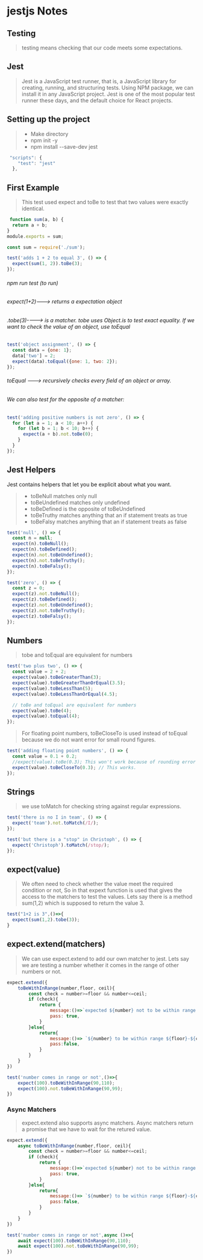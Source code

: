 # jestjs Notes

## Testing 

> testing means checking that our code meets some expectations.

## Jest

>Jest is a JavaScript test runner, that is, a JavaScript library for creating, running, and structuring tests.
>Using NPM package, we can install it in any JavaScript project. Jest is one of the most popular test runner these days, and the default choice for React projects.

## Setting up the project

> * Make directory
> * npm init -y
> * npm install --save-dev jest
``` jsx harmony
 "scripts": {
    "test": "jest"
  },
```

## First Example

>This test used expect and toBe to test that two values were exactly identical.

``` jsx harmony
 function sum(a, b) {
  return a + b;
}
module.exports = sum;
```
``` jsx harmony
const sum = require('./sum');

test('adds 1 + 2 to equal 3', () => {
  expect(sum(1, 2)).toBe(3);
});
```
###### npm run test (to run)
###### expect(1+2)---> returns a expectation object 
###### .tobe(3)----> is a matcher. tobe uses Object.is to test exact equality. If we want to check the value of an object, use toEqual

``` jsx harmony
test('object assignment', () => {
  const data = {one: 1};
  data['two'] = 2;
  expect(data).toEqual({one: 1, two: 2});
});
```
###### toEqual ---> recursively checks every field of an object or array.

###### We can also test for the opposite of a matcher:

``` jsx harmony
test('adding positive numbers is not zero', () => {
  for (let a = 1; a < 10; a++) {
    for (let b = 1; b < 10; b++) {
      expect(a + b).not.toBe(0);
    }
  }
});
```

## Jest Helpers

Jest contains helpers that let you be explicit about what you want.

> * toBeNull matches only null
> * toBeUndefined matches only undefined
> * toBeDefined is the opposite of toBeUndefined
> * toBeTruthy matches anything that an if statement treats as true
> * toBeFalsy matches anything that an if statement treats as false

```jsx harmony
test('null', () => {
  const n = null;
  expect(n).toBeNull();
  expect(n).toBeDefined();
  expect(n).not.toBeUndefined();
  expect(n).not.toBeTruthy();
  expect(n).toBeFalsy();
});

test('zero', () => {
  const z = 0;
  expect(z).not.toBeNull();
  expect(z).toBeDefined();
  expect(z).not.toBeUndefined();
  expect(z).not.toBeTruthy();
  expect(z).toBeFalsy();
});
```

## Numbers

>tobe and toEqual are equivalent for numbers

```jsx harmony
test('two plus two', () => {
  const value = 2 + 2;
  expect(value).toBeGreaterThan(3);
  expect(value).toBeGreaterThanOrEqual(3.5);
  expect(value).toBeLessThan(5);
  expect(value).toBeLessThanOrEqual(4.5);

  // toBe and toEqual are equivalent for numbers
  expect(value).toBe(4);
  expect(value).toEqual(4);
});
```

>For floating point numbers, toBeCloseTo is used instead of toEqual because we do not want error for small round figures.

```jsx harmony
test('adding floating point numbers', () => {
  const value = 0.1 + 0.2;
  //expect(value).toBe(0.3); This won't work because of rounding error
  expect(value).toBeCloseTo(0.3); // This works.
});
```

## Strings

> we use toMatch for checking string against regular expressions.
```jsx harmony
test('there is no I in team', () => {
  expect('team').not.toMatch(/I/);
});

test('but there is a "stop" in Christoph', () => {
  expect('Christoph').toMatch(/stop/);
});
```

## expect(value)

>We often need to check whether the value meet the required condition or not, So in that expext function is used that gives the access to the matchers to test the values. Lets say there is a method sum(1,2) which is supposed to return the value 3.

```jsx harmony
test("1+2 is 3",()=>{
  expect(sum(1,2).tobe(3));
}
```

## expect.extend(matchers)

>We can use expect.extend to add our own matcher to jest. Lets say we are testing a number whether it comes in the range of other numbers or not.

```jsx harmony
expect.extend({
    toBeWithInRange(number,floor, ceil){
        const check = number>=floor && number<=ceil;
        if (check){
            return {
                message:()=>`expected ${number} not to be within range ${floor}-${ceil}`,
                pass: true,
            }
        }else{
            return{
                message:()=> `${number} to be within range ${floor}-${ceil}`,
                pass:false,
            }
        }
    }
})

test('number comes in range or not',()=>{
    expect(100).toBeWithInRange(90,110);
    expect(100).not.toBeWithInRange(90,99);
})
```

### Async Matchers

>expect.extend also supports async matchers. Async matchers return a promise that we have to wait for the retured value.

```jsx harmony
expect.extend({
    async toBeWithInRange(number,floor, ceil){
        const check = number>=floor && number<=ceil;
        if (check){
            return {
                message:()=>`expected ${number} not to be within range ${floor}-${ceil}`,
                pass: true,
            }
        }else{
            return{
                message:()=> `${number} to be within range ${floor}-${ceil}`,
                pass:false,
            }
        }
    }
})

test('number comes in range or not',async ()=>{
    await expect(100).toBeWithInRange(90,110);
    await expect(100).not.toBeWithInRange(90,99);
})
```















